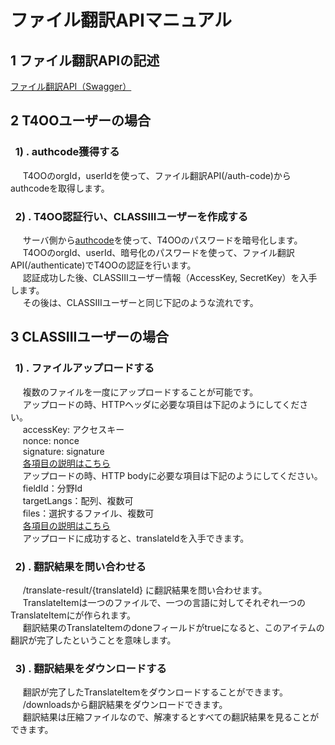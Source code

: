 # ファイル翻訳APIマニュアル

## 1 ファイル翻訳APIの記述
[ファイル翻訳API（Swagger）](https://app.swaggerhub.com/apis-docs/classiii/file-translate/1.0.0-oas3)
## 2 T4OOユーザーの場合
### <a name="authcode"></a>&nbsp;&nbsp;1) . authcode獲得する
&nbsp;&nbsp;&nbsp;&nbsp;
T4OOのorgId，userIdを使って、ファイル翻訳API(/auth-code)からauthcodeを取得します。
### &nbsp;&nbsp;2) . T4OO認証行い、CLASSIIIユーザーを作成する
&nbsp;&nbsp;&nbsp;&nbsp;
サーバ側から[authcode](#authcode)を使って、T4OOのパスワードを暗号化します。<br/>
&nbsp;&nbsp;&nbsp;&nbsp;
T4OOのorgId、userId、暗号化のパスワードを使って、ファイル翻訳API(/authenticate)でT4OOの認証を行います。<br/>
&nbsp;&nbsp;&nbsp;&nbsp;
認証成功した後、CLASSIIIユーザー情報（AccessKey, SecretKey）を入手します。<br/>
&nbsp;&nbsp;&nbsp;&nbsp;
その後は、CLASSIIIユーザーと同じ下記のような流れです。

## 3 CLASSIIIユーザーの場合
### &nbsp;&nbsp;1) . ファイルアップロードする
&nbsp;&nbsp;&nbsp;&nbsp;
複数のファイルを一度にアップロードすることが可能です。<br/>
&nbsp;&nbsp;&nbsp;&nbsp;
アップロードの時、HTTPヘッダに必要な項目は下記のようにしてください。<br/>
&nbsp;&nbsp;&nbsp;&nbsp;
accessKey: アクセスキー<br/>
&nbsp;&nbsp;&nbsp;&nbsp;
nonce: nonce<br/>
&nbsp;&nbsp;&nbsp;&nbsp;
signature: signature<br/>
&nbsp;&nbsp;&nbsp;&nbsp;
[各項目の説明はこちら](https://translate.classiii.io/doc/ja/authentication)<br/>
&nbsp;&nbsp;&nbsp;&nbsp;
アップロードの時、HTTP bodyに必要な項目は下記のようにしてください。<br/>
&nbsp;&nbsp;&nbsp;&nbsp;
fieldId：分野Id<br/>
&nbsp;&nbsp;&nbsp;&nbsp;
targetLangs：配列、複数可<br/>
&nbsp;&nbsp;&nbsp;&nbsp;
files：選択するファイル、複数可<br/>
&nbsp;&nbsp;&nbsp;&nbsp;
[各項目の説明はこちら](https://app.swaggerhub.com/apis/classiii/file-translate/1.0.0-oas3#/file-translate/post_file_translate)<br/>
&nbsp;&nbsp;&nbsp;&nbsp;
アップロードに成功すると、translateIdを入手できます。<br/>
### &nbsp;&nbsp;2) . 翻訳結果を問い合わせる
&nbsp;&nbsp;&nbsp;&nbsp;
/translate-result/{translateId} に翻訳結果を問い合わせます。<br/>
&nbsp;&nbsp;&nbsp;&nbsp;
TranslateItemは一つのファイルで、一つの言語に対してそれぞれ一つのTranslateItemにが作られます。<br/>
&nbsp;&nbsp;&nbsp;&nbsp;
翻訳結果のTranslateItemのdoneフィールドがtrueになると、このアイテムの翻訳が完了したということを意味します。<br/>

### &nbsp;&nbsp;3) . 翻訳結果をダウンロードする
&nbsp;&nbsp;&nbsp;&nbsp;
翻訳が完了したTranslateItemをダウンロードすることができます。<br/>
&nbsp;&nbsp;&nbsp;&nbsp;
/downloadsから翻訳結果をダウンロードできます。<br/>
&nbsp;&nbsp;&nbsp;&nbsp;
翻訳結果は圧縮ファイルなので、解凍するとすべての翻訳結果を見ることができます。<br/>
